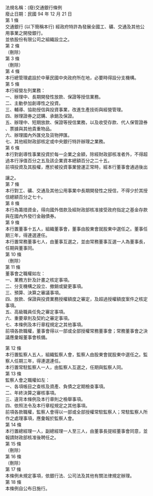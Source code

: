 法規名稱：(廢)交通銀行條例  
廢止日期：民國 94 年 12 月 21 日  
第 1 條  
交通銀行 (以下簡稱本行) 經政府特許為發展全國工、礦、交通及其他公  
用事業之開發銀行。  
並依股份有限公司之組織設立之。  
第 2 條  
（刪除）  
第 3 條  
（刪除）  
第 4 條  
本行總管理處設於中華民國中央政府所在地，必要時得設分支機構。  
第 5 條  
本行經營左列業務：  
一、辦理中、長期開發性放款、保證等授信業務。  
二、主動參加創導性之投資。  
三、輔導、協助授信與投資事業，改進生產技術與經營管理。  
四、辦理證券之認購、承銷及保證。  
五、辦理中、短期放款、保證等授信業務，以及收受存款、代人保管證券  
、票據與其他貴重物品。  
六、辦理國內外匯兌及貨物押匯。  
七、其他經財政部核定或中央銀行特許辦理之業務。  
第 6 條  
本行對創導性事業投資於每一企業之金額，除經財政部核准者外，不得超  
過本行淨值百分之五及該企業資本總額百分之二十五。  
前項投資及其股權，應於被投資事業營運正常時，經本行董事會通過後出  


讓之。  
第 7 條  
本行對工、礦、交通及其他公用事業中長期開發性之授信，不得少於其授  
信總額百分之七十。  
第 8 條  
本行為籌措資金，得向國外借款及經財政部核准接受政府指定之基金存款  
與在國內外發行金融債券。  
第 9 條  
本行置董事十五人，組織董事會，董事由股東會就股東中選任之。董事任  
期三年，得連選連任。  
本行置常務董事七人，由董事互選之，並由常務董事互選一人為董事長，  
任期與董事同。  
第 10 條  
（刪除）  
第 11 條  
董事會之職權如左：  
一、業務方針及計畫之核定事項。  
二、分支機構之設立、撤銷或變更事項。  
三、預算、決算之審議事項。  
四、放款、保證與投資業務授權額度之審定，及超過授權額度案件之核定  
事項。  
五、高級職員任免之審定事項。  
六、重要章則及契約之審定事項。  
七、本條例及本行章程規定之其他事項。  
前項各款職權，董事會得以一部或全部授權常務董事會；常務董事會之決  
議應彙報董事會核備。  


第 12 條  
本行置監察人五人，組織監察人會，監察人由股東會就股東中選任之。監  
察人任期三年，得連選連任。  
本行置常駐監察人一人，由監察人互選之，任期與監察人同。  
第 13 條  
監察人會之職權如左：  
一、各項帳目之查核及資產、負債之定期檢查事項。  
二、年終決算之審核事項。  
三、違背本條例及本行章則之檢舉事項。  
四、依照法令及本行章程規定之其他事項。  
前項各款職權，監察人會得以一部或全部授權常駐監察人；常駐監察人所  
作之處理事項，應彙報於監察人會。  
第 14 條  
本行置總經理一人，副總經理一人至三人，由董事長提經董事會同意，並  
報請財政部核准後聘任之。  
第 15 條  
（刪除）  
第 16 條  
（刪除）  
第 17 條  
本條例未規定事項，依銀行法、公司法及其他有關法律規定辦理。  
第 18 條  
本條例自公布日施行。  


